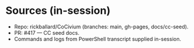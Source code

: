 # Sources (in-session)
- Repo: rickballard/CoCivium (branches: main, gh-pages, docs/cc-seed).
- PR: #417 — CC seed docs.
- Commands and logs from PowerShell transcript supplied in-session.
